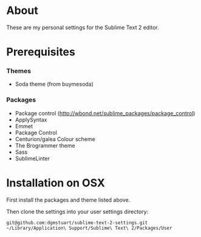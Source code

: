 # About
These are my personal settings for the Sublime Text 2 editor.

# Prerequisites

### Themes
 - Soda theme (from buymesoda)

### Packages
- Package control (http://wbond.net/sublime_packages/package_control)
- ApplySyntax
- Emmet
- Package Control
- Centurion/galea Colour scheme
- The Brogrammer theme
- Sass
- SublimeLinter

# Installation on OSX

First install the packages and theme listed above.

Then clone the settings into your user settings directory:

    git@github.com:dgmstuart/sublime-text-2-settings.git ~/Library/Application\ Support/Sublime\ Text\ 2/Packages/User